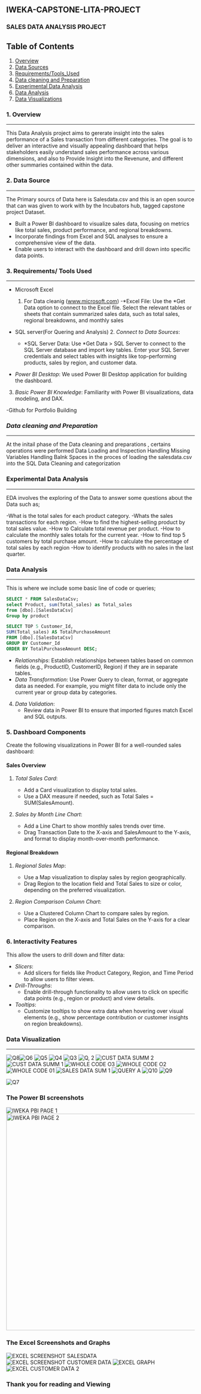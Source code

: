 ## IWEKA-CAPSTONE-LITA-PROJECT
### SALES DATA ANALYSIS PROJECT 

## Table of Contents
1. [Overview](#overview)
2. [Data Sources](#Data-Sources)
3. [Requirements/Tools_Used](#Requirements/Tools_Used)
4. [Data cleaning and Preparation](#Data-cleaning-and-reparation)
5. [Experimental Data Analysis](#Experimental-Data-Analysis)
6. [Data Analysis](#Data-Analysis)
7. [Data Visualizations](#Data-Visualizations)


### 1. Overview
---
This Data Analysis project aims to gererate insight into the sales performance of a Sales transaction from different categories. The goal is to deliver an interactive and visually appealing dashboard that helps stakeholders easily understand sales performance across various dimensions, and also to Provide Insight into the Revenune, and different other summaries contained within the data. 

### 2. Data Source
---
The Primary sourcs of Data here is Salesdata.csv and this is an open source that can was given to work with by the Incubators hub, tagged capstone project Dataset.

- Built a Power BI dashboard to visualize sales data, focusing on metrics like total sales, product performance, and regional breakdowns.
- Incorporate findings from Excel and SQL analyses to ensure a comprehensive view of the data.
- Enable users to interact with the dashboard and drill down into specific data points.

### 3. Requirements/ Tools Used 
---
- Microsoft Excel
  1.  For Data cleanig (www.microsoft.com)
     -*Excel File: Use the *Get Data option to connect to the Excel file. Select the relevant tables or sheets that contain summarized sales data, such as total sales, regional breakdowns, and monthly sales
      
- SQL server(For Quering and Analysis)
  2. *Connect to Data Sources*:
  - *SQL Server Data: Use *Get Data > SQL Server to connect to the SQL Server database and import key tables. Enter your SQL Server credentials and select tables with insights like top-performing products, sales by region, and customer data.

- *Power BI Desktop*: We used Power BI Desktop application for building the dashboard.
 3. *Basic Power BI Knowledge*: Familiarity with Power BI visualizations, data modeling, and DAX.
  
-Github for Portfolio Building 

### *Data cleaning and Preparation*
---
At the initail phase of the Data cleaning and preparations , certains operations were performed
Data Loading and Inspection 
Handling Missing Variables 
Handling Balnk Spaces in the proces of loading the salesdata.csv into the SQL 
Data Cleaning and categorization 


### Experimental Data Analysis
---
EDA involves the exploring of the Data to answer some questions about the Data such as;

-What is the total sales for each product category.
-Whats the sales transactions for each region. 
-How to find the highest-selling product by total sales value.
-How to Calculate total revenue per product.
-How to calculate the monthly sales totals for the current year. 
-How to find top 5 customers by total purchase amount.
-How to calculate the percentage of total sales by each region
-How to identify products with no sales in the last quarter.


### Data Analysis 
---
This is where we include some basic line of code or queries;

```SQL
SELECT * FROM SalesDataCsv;
select Product, sum(Total_sales) as Total_sales
from [dbo].[SalesDataCsv]
Group by product
```
```SQL
SELECT TOP 5 Customer_Id,
SUM(Total_sales) AS TotalPurchaseAmount
FROM [dbo].[SalesDataCsv]
GROUP BY Customer_Id
ORDER BY TotalPurchaseAmount DESC;
```

   - *Relationships*: Establish relationships between tables based on common fields (e.g., ProductID, CustomerID, Region) if they are in separate tables.
   - *Data Transformation*: Use Power Query to clean, format, or aggregate data as needed. For example, you might filter data to include only the current year or group data by categories.

4. *Data Validation*:
   - Review data in Power BI to ensure that imported figures match Excel and SQL outputs.

### 5. Dashboard Components

Create the following visualizations in Power BI for a well-rounded sales dashboard:

#### Sales Overview
1. *Total Sales Card*:
   - Add a Card visualization to display total sales.
   - Use a DAX measure if needed, such as Total Sales = SUM(SalesAmount).

2. *Sales by Month Line Chart*:
   - Add a Line Chart to show monthly sales trends over time.
   - Drag Transaction Date to the X-axis and SalesAmount to the Y-axis, and format to display month-over-month performance.



#### Regional Breakdown
1. *Regional Sales Map*:
   - Use a Map visualization to display sales by region geographically.
   - Drag Region to the location field and Total Sales to size or color, depending on the preferred visualization.

2. *Region Comparison Column Chart*:
   - Use a Clustered Column Chart to compare sales by region.
   - Place Region on the X-axis and Total Sales on the Y-axis for a clear comparison.

### 6. Interactivity Features

This allow the users to drill down and filter data:
- *Slicers*:
  - Add slicers for fields like Product Category, Region, and Time Period to allow users to filter views.
- *Drill-Throughs*:
  - Enable drill-through functionality to allow users to click on specific data points (e.g., region or product) and view details.
- *Tooltips*:
  - Customize tooltips to show extra data when hovering over visual elements (e.g., show percentage contribution or customer insights on region breakdowns).

### Data Visualization
---

![Q8](https://github.com/user-attachments/assets/1e447503-66a4-4962-aeab-c11fb4ae6780)![Q6](https://github.com/user-attachments/assets/0256ae9a-4ba0-41ab-9b15-4b39f2a41d78)
![Q5](https://github.com/user-attachments/assets/47cc659e-d757-44c9-9572-b2680e768994)
![Q4](https://github.com/user-attachments/assets/04d4d880-69ac-450b-86da-c46a39eeb4f1)
![Q3](https://github.com/user-attachments/assets/b81d2239-6bbf-42ba-99f9-cdd784971957)
![Q, 2](https://github.com/user-attachments/assets/89d5b479-a297-4ae4-925a-c2a74731f480)
![CUST DATA SUMM 2](https://github.com/user-attachments/assets/92c10681-9b81-4796-895e-ccf733568081)
![CUST DATA SUMM 1](https://github.com/user-attachments/assets/12e2b8c2-4873-462c-87ac-b54aef1345c5)
![WHOLE CODE O3](https://github.com/user-attachments/assets/a3666083-9663-4a44-bda1-a80dfb217c26)
![WHOLE CODE O2](https://github.com/user-attachments/assets/1503220e-effd-4da3-ae8c-ee68a343ad2a)
![WHOLE CODE 01](https://github.com/user-attachments/assets/14959c71-e760-4c6c-8ade-9cb09f51e899)
![SALES DATA SUM 1](https://github.com/user-attachments/assets/5b14520a-30fc-44d7-9905-1028686a8062)
![QUERY A](https://github.com/user-attachments/assets/2d80214a-fcaf-4188-823d-f010a34bcc55)
![Q10](https://github.com/user-attachments/assets/67896aa3-d5e2-4d95-bdf0-1e7b32901ffe)
![Q9](https://github.com/user-attachments/assets/7a1e2ef8-8f3d-4c67-aded-5ef32c527587)

![Q7](https://github.com/user-attachments/assets/d039d842-4c3e-48dc-b5ae-e12048f8fd67)

### The Power BI screenshots
![IWEKA PBI PAGE 1](https://github.com/user-attachments/assets/06aa616e-764f-40b8-9886-86cc0a2019ac)
<img width="578" alt="IWEKA PBI PAGE 2" src="https://github.com/user-attachments/assets/7d4459c6-55ea-4268-acaf-c13d99ee3686">

### The Excel Screenshots and Graphs

![EXCEL SCREENSHOT SALESDATA ](https://github.com/user-attachments/assets/eb2f643c-5169-4324-8549-92575f0ffefe)
![EXCEL SCREENSHOT CUSTOMER DATA](https://github.com/user-attachments/assets/f6a6ee04-e07b-4ecd-bff4-2e49a6a14804)
![EXCEL GRAPH](https://github.com/user-attachments/assets/13c210d8-8230-4165-9c43-f5f576d0bb30)
![EXCEL CUSTOMER DATA 2](https://github.com/user-attachments/assets/e3c4a135-b0bd-4a13-84d6-448d4f903c70)

### Thank you for reading and Viewing 
